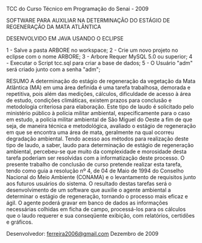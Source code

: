 TCC do Curso Técnico em Programação do Senai - 2009

SOFTWARE PARA AUXILIAR NA DETERMINAÇÃO DO ESTÁGIO DE REGENERAÇÃO DA MATA ATLÂNTICA

DESENVOLVIDO EM JAVA USANDO O ECLIPSE

1 - Salve a pasta ARBORE no workspace;
2 - Crie um novo projeto no eclipse com o nome ARBORE;
3 - Arbore Requer MySQL 5.0 ou superior;
4 - Executar o Script tcc.sql para criar a base de dados;
5 - O Usuário "adm" será criado junto com a senha "adm";

RESUMO 
A determinação do estágio de regeneração da vegetação da Mata Atlântica (MA) em uma área definida é uma tarefa trabalhosa, demorada e repetitiva, pois além das medições, cálculos, dificuldade de acesso à área de estudo, condições climáticas, existem prazos para conclusão e metodologia criteriosa para elaboração. Este tipo de laudo é solicitado pelo ministério público à polícia militar ambiental, especificamente para o caso em estudo, a polícia militar ambiental de São Miguel do Oeste a fim de que seja, de maneira técnica e metodológica, avaliado o estágio de regeneração em que se encontra uma área de mata, geralmente na qual ocorreu degradação ambiental. Tendo acesso aos métodos para realização deste tipo de laudo, a saber, laudo para determinação de estágio de regeneração ambiental, percebeu-se que muito da complexidade e morosidade desta tarefa poderiam ser resolvidas com a informatização deste processo. O presente trabalho de conclusão de curso pretende realizar esta tarefa, tendo como guia a resolução nº 4, de 04 de Maio de 1994 do Conselho Nacional do Meio Ambiente (CONAMA) e o levantamento de requisitos junto aos futuros usuários do sistema. O resultado destas tarefas será o desenvolvimento de um software que auxilie o agente ambiental a determinar o estágio de regeneração, tornando o processo mais eficaz e ágil. O agente poderá gravar em banco de dados as informações necessárias colhidas em ficha de campo, processá-los para os cálculos que o laudo requerer e sua conseqüente exibição, com relatórios, certidões e gráficos.


Desenvolvedor: ferreira2006@gmail.com
Dezembro de 2009
